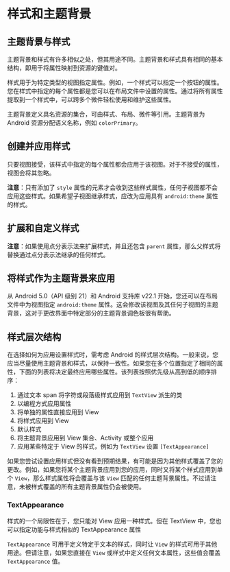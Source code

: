 # 样式和主题背景

## 主题背景与样式

主题背景和样式有许多相似之处，但其用途不同。主题背景和样式具有相同的基本结构，即用于将属性映射到资源的键值对。

样式用于为特定类型的视图指定属性。例如，一个样式可以指定一个按钮的属性。您在样式中指定的每个属性都是您可以在布局文件中设置的属性。通过将所有属性提取到一个样式中，可以跨多个微件轻松使用和维护这些属性。

主题背景定义具名资源的集合，可由样式、布局、微件等引用。主题背景为 Android 资源分配语义名称，例如 `colorPrimary`。

## 创建并应用样式

只要视图接受，该样式中指定的每个属性都会应用于该视图。对于不接受的属性，视图会将其忽略。

**注意**：只有添加了 `style` 属性的元素才会收到这些样式属性，任何子视图都不会应用这些样式。如果希望子视图继承样式，应改为应用具有 `android:theme` 属性的样式。

## 扩展和自定义样式

**注意**：如果使用点分表示法来扩展样式，并且还包含 `parent` 属性，那么父样式将替换通过点分表示法继承的任何样式。

## 将样式作为主题背景来应用

从 Android 5.0（API 级别 21）和 Android 支持库 v22.1 开始，您还可以在布局文件中为视图指定 `android:theme` 属性。这会修改该视图及其任何子视图的主题背景，这对于更改界面中特定部分的主题背景调色板很有帮助。

## 样式层次结构

在选择如何为应用设置样式时，需考虑 Android 的样式层次结构。一般来说，您应当尽量使用主题背景和样式，以保持一致性。如果您在多个位置指定了相同的属性，下面的列表将决定最终应用哪些属性。该列表按照优先级从高到低的顺序排序：

1. 通过文本 span 将字符或段落级样式应用到 `TextView` 派生的类
2. 以编程方式应用属性
3. 将单独的属性直接应用到 View
4. 将样式应用到 View
5. 默认样式
6. 将主题背景应用到 View 集合、Activity 或整个应用
7. 应用某些特定于 View 的样式，例如为 `TextView` 设置 `[TextAppearance]`

如果您尝试设置应用样式但没有看到预期结果，有可能是因为其他样式覆盖了您的更改。例如，如果您将某个主题背景应用到您的应用，同时又将某个样式应用到单个 `View`，那么样式属性将会覆盖与该 `View` 匹配的任何主题背景属性。不过请注意，未被样式覆盖的所有主题背景属性仍会被使用。

### TextAppearance

样式的一个局限性在于，您只能对 View 应用一种样式。但在 TextView 中，您也可以指定功能与样式相似的 TextAppearance 属性

`TextAppearance` 可用于定义特定于文本的样式，同时让 `View` 的样式可用于其他用途。但请注意，如果您直接在 `View` 或样式中定义任何文本属性，这些值会覆盖 `TextAppearance` 值。
